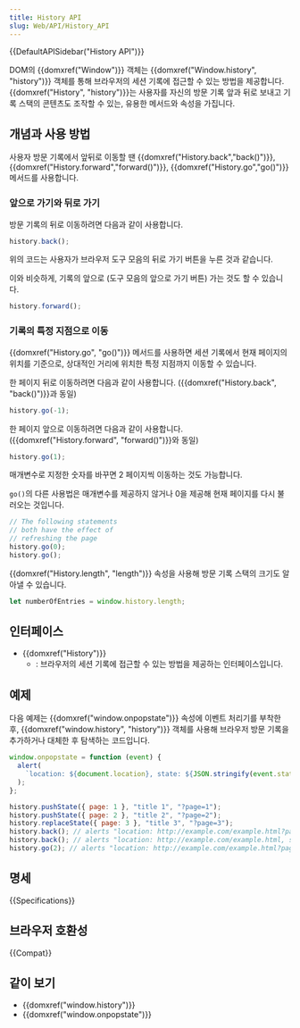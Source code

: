```yaml
---
title: History API
slug: Web/API/History_API
---
```


{{DefaultAPISidebar("History API")}}

DOM의 {{domxref("Window")}} 객체는 {{domxref("Window.history", "history")}} 객체를 통해 브라우저의 세션 기록에 접근할 수 있는 방법을 제공합니다. {{domxref("History", "history")}}는 사용자를 자신의 방문 기록 앞과 뒤로 보내고 기록 스택의 콘텐츠도 조작할 수 있는, 유용한 메서드와 속성을 가집니다.

## 개념과 사용 방법

사용자 방문 기록에서 앞뒤로 이동할 땐 {{domxref("History.back","back()")}}, {{domxref("History.forward","forward()")}}, {{domxref("History.go","go()")}} 메서드를 사용합니다.

### 앞으로 가기와 뒤로 가기

방문 기록의 뒤로 이동하려면 다음과 같이 사용합니다.

```js
history.back();
```

위의 코드는 사용자가 브라우저 도구 모음의 뒤로 가기 버튼을 누른 것과 같습니다.

이와 비슷하게, 기록의 앞으로 (도구 모음의 앞으로 가기 버튼) 가는 것도 할 수 있습니다.

```js
history.forward();
```

### 기록의 특정 지점으로 이동

{{domxref("History.go", "go()")}} 메서드를 사용하면 세션 기록에서 현재 페이지의 위치를 기준으로, 상대적인 거리에 위치한 특정 지점까지 이동할 수 있습니다.

한 페이지 뒤로 이동하려면 다음과 같이 사용합니다. ({{domxref("History.back", "back()")}}과 동일)

```js
history.go(-1);
```

한 페이지 앞으로 이동하려면 다음과 같이 사용합니다. ({{domxref("History.forward", "forward()")}}와 동일)

```js
history.go(1);
```

매개변수로 지정한 숫자를 바꾸면 2 페이지씩 이동하는 것도 가능합니다.

`go()`의 다른 사용법은 매개변수를 제공하지 않거나 0을 제공해 현재 페이지를 다시 불러오는 것입니다.

```js
// The following statements
// both have the effect of
// refreshing the page
history.go(0);
history.go();
```

{{domxref("History.length", "length")}} 속성을 사용해 방문 기록 스택의 크기도 알아낼 수 있습니다.

```js
let numberOfEntries = window.history.length;
```

## 인터페이스

- {{domxref("History")}}
  - : 브라우저의 세션 기록에 접근할 수 있는 방법을 제공하는 인터페이스입니다.

## 예제

다음 예제는 {{domxref("window.onpopstate")}} 속성에 이벤트 처리기를 부착한 후, {{domxref("window.history", "history")}} 객체를 사용해 브라우저 방문 기록을 추가하거나 대체한 후 탐색하는 코드입니다.

```js
window.onpopstate = function (event) {
  alert(
    `location: ${document.location}, state: ${JSON.stringify(event.state)}`,
  );
};

history.pushState({ page: 1 }, "title 1", "?page=1");
history.pushState({ page: 2 }, "title 2", "?page=2");
history.replaceState({ page: 3 }, "title 3", "?page=3");
history.back(); // alerts "location: http://example.com/example.html?page=1, state: {"page":1}"
history.back(); // alerts "location: http://example.com/example.html, state: null"
history.go(2); // alerts "location: http://example.com/example.html?page=3, state: {"page":3}"
```

## 명세

{{Specifications}}

## 브라우저 호환성

{{Compat}}

## 같이 보기

- {{domxref("window.history")}}
- {{domxref("window.onpopstate")}}

